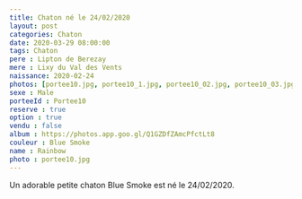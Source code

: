 ```yaml
---
title: Chaton né le 24/02/2020
layout: post
categories: Chaton
date: 2020-03-29 08:00:00
tags: Chaton
pere : Lipton de Berezay
mere : Lixy du Val des Vents
naissance: 2020-02-24
photos: [portee10.jpg, portee10_1.jpg, portee10_02.jpg, portee10_03.jpg, portee10_04.jpg]
sexe : Male
porteeId : Portee10
reserve : true
option : true
vendu : false
album : https://photos.app.goo.gl/Q1GZDfZAmcPfctLt8
couleur : Blue Smoke
name : Rainbow
photo : portee10.jpg
---
```


Un adorable petite chaton Blue Smoke est né le 24/02/2020.
